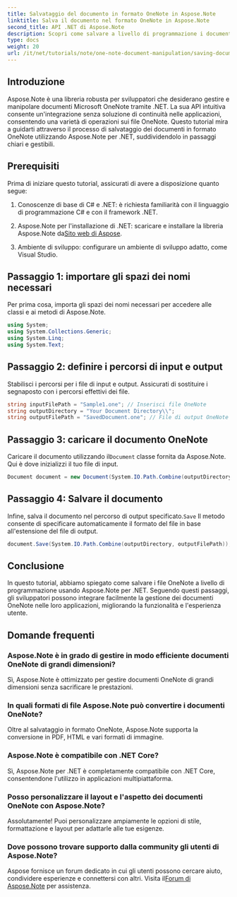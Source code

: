 ```yaml
---
title: Salvataggio del documento in formato OneNote in Aspose.Note
linktitle: Salva il documento nel formato OneNote in Aspose.Note
second_title: API .NET di Aspose.Note
description: Scopri come salvare a livello di programmazione i documenti OneNote usando Aspose.Note per .NET in questo tutorial completo. Scopri una guida passo passo che ti accompagna attraverso l'intero processo, dal caricamento dei file OneNote esistenti al loro salvataggio nel formato desiderato.
type: docs
weight: 20
url: /it/net/tutorials/note/one-note-document-manipulation/saving-document-to-one-note-format/
---
```

## Introduzione

Aspose.Note è una libreria robusta per sviluppatori che desiderano gestire e manipolare documenti Microsoft OneNote tramite .NET. La sua API intuitiva consente un'integrazione senza soluzione di continuità nelle applicazioni, consentendo una varietà di operazioni sui file OneNote. Questo tutorial mira a guidarti attraverso il processo di salvataggio dei documenti in formato OneNote utilizzando Aspose.Note per .NET, suddividendolo in passaggi chiari e gestibili.

## Prerequisiti

Prima di iniziare questo tutorial, assicurati di avere a disposizione quanto segue:

1. Conoscenze di base di C# e .NET: è richiesta familiarità con il linguaggio di programmazione C# e con il framework .NET.
   
2.  Aspose.Note per l'installazione di .NET: scaricare e installare la libreria Aspose.Note da[Sito web di Aspose](https://releases.aspose.com/note/net/).

3. Ambiente di sviluppo: configurare un ambiente di sviluppo adatto, come Visual Studio.

## Passaggio 1: importare gli spazi dei nomi necessari

Per prima cosa, importa gli spazi dei nomi necessari per accedere alle classi e ai metodi di Aspose.Note.

```csharp
using System;
using System.Collections.Generic;
using System.Linq;
using System.Text;
```

## Passaggio 2: definire i percorsi di input e output

Stabilisci i percorsi per i file di input e output. Assicurati di sostituire i segnaposto con i percorsi effettivi dei file.

```csharp
string inputFilePath = "Sample1.one"; // Inserisci file OneNote
string outputDirectory = "Your Document Directory\\";
string outputFilePath = "SavedDocument.one"; // File di output OneNote
```

## Passaggio 3: caricare il documento OneNote

 Caricare il documento utilizzando il`Document` classe fornita da Aspose.Note. Qui è dove inizializzi il tuo file di input.

```csharp
Document document = new Document(System.IO.Path.Combine(outputDirectory, inputFilePath));
```

## Passaggio 4: Salvare il documento

 Infine, salva il documento nel percorso di output specificato.`Save` Il metodo consente di specificare automaticamente il formato del file in base all'estensione del file di output.

```csharp
document.Save(System.IO.Path.Combine(outputDirectory, outputFilePath));
```

## Conclusione

In questo tutorial, abbiamo spiegato come salvare i file OneNote a livello di programmazione usando Aspose.Note per .NET. Seguendo questi passaggi, gli sviluppatori possono integrare facilmente la gestione dei documenti OneNote nelle loro applicazioni, migliorando la funzionalità e l'esperienza utente.

## Domande frequenti

### Aspose.Note è in grado di gestire in modo efficiente documenti OneNote di grandi dimensioni?

Sì, Aspose.Note è ottimizzato per gestire documenti OneNote di grandi dimensioni senza sacrificare le prestazioni.

### In quali formati di file Aspose.Note può convertire i documenti OneNote?

Oltre al salvataggio in formato OneNote, Aspose.Note supporta la conversione in PDF, HTML e vari formati di immagine.

### Aspose.Note è compatibile con .NET Core?

Sì, Aspose.Note per .NET è completamente compatibile con .NET Core, consentendone l'utilizzo in applicazioni multipiattaforma.

### Posso personalizzare il layout e l'aspetto dei documenti OneNote con Aspose.Note?

Assolutamente! Puoi personalizzare ampiamente le opzioni di stile, formattazione e layout per adattarle alle tue esigenze.

### Dove possono trovare supporto dalla community gli utenti di Aspose.Note?

 Aspose fornisce un forum dedicato in cui gli utenti possono cercare aiuto, condividere esperienze e connettersi con altri. Visita il[Forum di Aspose.Note](https://forum.aspose.com/c/note/28) per assistenza.